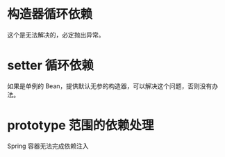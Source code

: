 # 构造器循环依赖

这个是无法解决的，必定抛出异常。

# setter 循环依赖

如果是单例的 Bean，提供默认无参的构造器，可以解决这个问题，否则没有办法。

# prototype 范围的依赖处理

Spring 容器无法完成依赖注入


